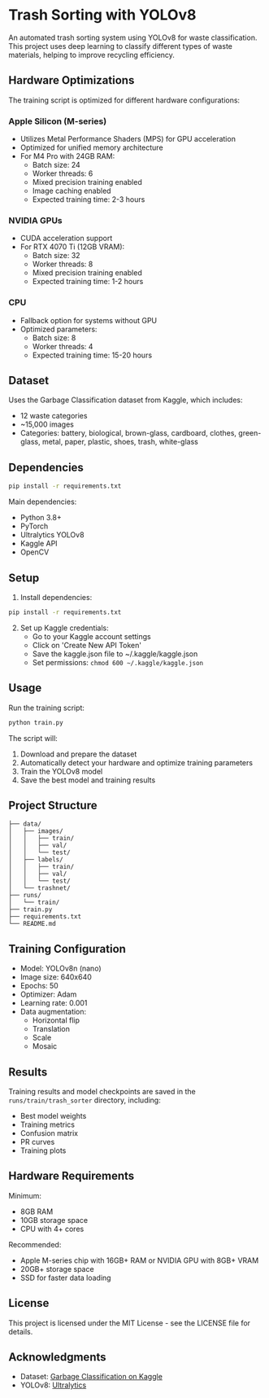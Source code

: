 # Trash Sorting with YOLOv8

An automated trash sorting system using YOLOv8 for waste classification. This project uses deep learning to classify different types of waste materials, helping to improve recycling efficiency.

## Hardware Optimizations

The training script is optimized for different hardware configurations:

### Apple Silicon (M-series)
- Utilizes Metal Performance Shaders (MPS) for GPU acceleration
- Optimized for unified memory architecture
- For M4 Pro with 24GB RAM:
  - Batch size: 24
  - Worker threads: 6
  - Mixed precision training enabled
  - Image caching enabled
  - Expected training time: 2-3 hours

### NVIDIA GPUs
- CUDA acceleration support
- For RTX 4070 Ti (12GB VRAM):
  - Batch size: 32
  - Worker threads: 8
  - Mixed precision training enabled
  - Expected training time: 1-2 hours

### CPU
- Fallback option for systems without GPU
- Optimized parameters:
  - Batch size: 8
  - Worker threads: 4
  - Expected training time: 15-20 hours

## Dataset

Uses the Garbage Classification dataset from Kaggle, which includes:
- 12 waste categories
- ~15,000 images
- Categories: battery, biological, brown-glass, cardboard, clothes, green-glass, metal, paper, plastic, shoes, trash, white-glass

## Dependencies

```bash
pip install -r requirements.txt
```

Main dependencies:
- Python 3.8+
- PyTorch
- Ultralytics YOLOv8
- Kaggle API
- OpenCV

## Setup

1. Install dependencies:
```bash
pip install -r requirements.txt
```

2. Set up Kaggle credentials:
   - Go to your Kaggle account settings
   - Click on 'Create New API Token'
   - Save the kaggle.json file to ~/.kaggle/kaggle.json
   - Set permissions: `chmod 600 ~/.kaggle/kaggle.json`

## Usage

Run the training script:
```bash
python train.py
```

The script will:
1. Download and prepare the dataset
2. Automatically detect your hardware and optimize training parameters
3. Train the YOLOv8 model
4. Save the best model and training results

## Project Structure

```
├── data/
│   ├── images/
│   │   ├── train/
│   │   ├── val/
│   │   └── test/
│   ├── labels/
│   │   ├── train/
│   │   ├── val/
│   │   └── test/
│   └── trashnet/
├── runs/
│   └── train/
├── train.py
├── requirements.txt
└── README.md
```

## Training Configuration

- Model: YOLOv8n (nano)
- Image size: 640x640
- Epochs: 50
- Optimizer: Adam
- Learning rate: 0.001
- Data augmentation:
  - Horizontal flip
  - Translation
  - Scale
  - Mosaic

## Results

Training results and model checkpoints are saved in the `runs/train/trash_sorter` directory, including:
- Best model weights
- Training metrics
- Confusion matrix
- PR curves
- Training plots

## Hardware Requirements

Minimum:
- 8GB RAM
- 10GB storage space
- CPU with 4+ cores

Recommended:
- Apple M-series chip with 16GB+ RAM or NVIDIA GPU with 8GB+ VRAM
- 20GB+ storage space
- SSD for faster data loading

## License

This project is licensed under the MIT License - see the LICENSE file for details.

## Acknowledgments

- Dataset: [Garbage Classification on Kaggle](https://www.kaggle.com/mostafaabla/garbage-classification)
- YOLOv8: [Ultralytics](https://github.com/ultralytics/ultralytics) 